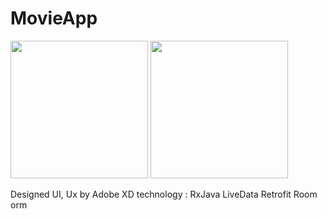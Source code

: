 # MovieApp

<img src="http://s12.picofile.com/file/8402506526/Screenshot_1594397707.png" width="220"> <img src="http://s12.picofile.com/file/8402506542/Screenshot_1594397695.png" width="220">


Designed UI, Ux by Adobe XD  technology : RxJava LiveData Retrofit Room orm
